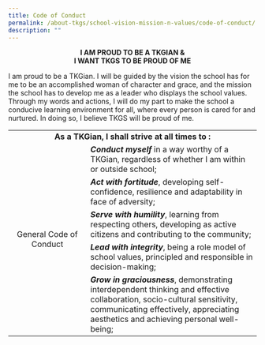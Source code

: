 ```yaml
---
title: Code of Conduct
permalink: /about-tkgs/school-vision-mission-n-values/code-of-conduct/
description: ""
---
```

<p style="text-align: center;"><strong>I AM PROUD TO BE A TKGIAN &amp;<br>I WANT TKGS TO BE PROUD OF ME</strong></p>
<p>I am proud to be a TKGian. I will be guided by the vision the school has for me to be an accomplished woman of character and grace, and the mission the school has to develop me as a leader who displays the school values. Through my words and actions, I will do my part to make the school a conducive learning environment for all, where every person is cared for and nurtured. In doing so, I believe TKGS will be proud of me.</p>
<table>
<tbody>
<tr>
<td style="text-align: center;" colspan="2" width="623"><strong>As a TKGian, I shall strive at all times to :</strong></td>
</tr>
<tr>
<td style="text-align: center;" rowspan="5" width="200">General Code of Conduct</td>
<td width="486"><strong><em>Conduct myself</em></strong>&nbsp;in a way worthy of a TKGian, regardless of whether I am within or outside school;</td>
</tr>
<tr>
<td width="486"><strong><em>Act with fortitude</em></strong>, developing self-confidence, resilience and adaptability in face of adversity;</td>
</tr>
<tr>
<td width="486"><strong><em>Serve with humility</em></strong>, learning from respecting others, developing as active citizens and contributing to the community;</td>
</tr>
<tr>
<td width="486"><strong><em>Lead with integrity</em></strong>, being a role model of school values, principled and responsible in decision-making;</td>
</tr>
<tr>
<td width="486"><strong><em>Grow in graciousness</em></strong>, demonstrating interdependent thinking and effective collaboration, socio-cultural sensitivity, communicating effectively, appreciating aesthetics and achieving personal well-being;</td>
</tr>
</tbody>
</table>